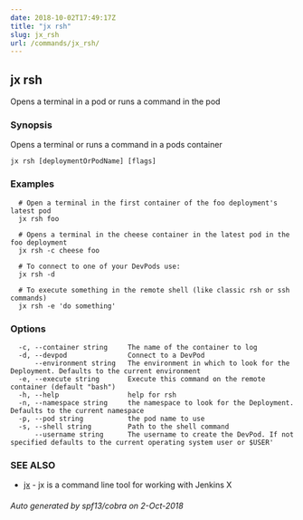```yaml
---
date: 2018-10-02T17:49:17Z
title: "jx rsh"
slug: jx_rsh
url: /commands/jx_rsh/
---
```

## jx rsh

Opens a terminal in a pod or runs a command in the pod

### Synopsis

Opens a terminal or runs a command in a pods container

```
jx rsh [deploymentOrPodName] [flags]
```

### Examples

```
  # Open a terminal in the first container of the foo deployment's latest pod
  jx rsh foo
  
  # Opens a terminal in the cheese container in the latest pod in the foo deployment
  jx rsh -c cheese foo
  
  # To connect to one of your DevPods use:
  jx rsh -d
  
  # To execute something in the remote shell (like classic rsh or ssh commands)
  jx rsh -e 'do something'
```

### Options

```
  -c, --container string     The name of the container to log
  -d, --devpod               Connect to a DevPod
      --environment string   The environment in which to look for the Deployment. Defaults to the current environment
  -e, --execute string       Execute this command on the remote container (default "bash")
  -h, --help                 help for rsh
  -n, --namespace string     the namespace to look for the Deployment. Defaults to the current namespace
  -p, --pod string           the pod name to use
  -s, --shell string         Path to the shell command
      --username string      The username to create the DevPod. If not specified defaults to the current operating system user or $USER'
```

### SEE ALSO

* [jx](/commands/jx/)	 - jx is a command line tool for working with Jenkins X

###### Auto generated by spf13/cobra on 2-Oct-2018

